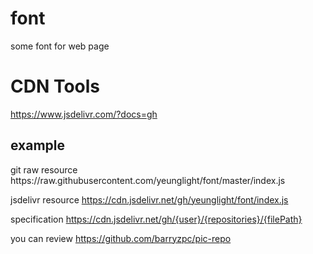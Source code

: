 # font
some font for web page

# CDN Tools
https://www.jsdelivr.com/?docs=gh
<H2>example</H2> 
git  raw resource https://raw.githubusercontent.com/yeunglight/font/master/index.js

jsdelivr resource https://cdn.jsdelivr.net/gh/yeunglight/font/index.js
                  
specification https://cdn.jsdelivr.net/gh/{user}/{repositories}/{filePath}
 
you can review https://github.com/barryzpc/pic-repo  
